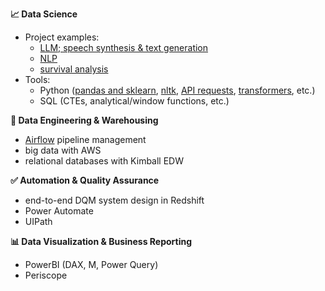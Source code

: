 **📈 Data Science**
  - Project examples: 
      - [LLM; speech synthesis & text generation](https://github.com/tikhonova/what_would_alan_watts_say)
      - [NLP](https://github.com/tikhonova/NLP)
      - [survival analysis](https://github.com/tikhonova/2022_DataCon_LA)
  - Tools:
      - Python ([pandas and sklearn](https://github.com/tikhonova/Analyzing-Amazon-Purchase-History/blob/master/Amazon_Purchase_History_Analysis_Workbook.ipynb), [nltk](https://github.com/tikhonova/NLP/blob/master/Create_Ngrams.py), [API requests](https://github.com/tikhonova/Analyzing-Tweet-Data/blob/master/wrangle_act.ipynb), [transformers](https://github.com/tikhonova/what_would_alan_watts_say/blob/master/text_generation_with_aitextgen.ipynb), etc.)
      - SQL (CTEs, analytical/window functions, etc.)

**🔁 Data Engineering & Warehousing**
  - [Airflow](https://github.com/tikhonova/Airflow-DAG_Amazon-Redshift) pipeline management
  - big data with AWS
  - relational databases with Kimball EDW 
 
**✅ Automation & Quality Assurance**
  - end-to-end DQM system design in Redshift
  - Power Automate
  - UIPath
    
**📊 Data Visualization & Business Reporting**
  - PowerBI (DAX, M, Power Query)
  - Periscope
